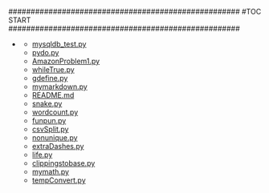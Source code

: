 







####################################################
#TOC START
####################################################
* [](.//README.md)
    * [mysqldb_test.py](./mysqldb_test.py)
    * [pydo.py](./pydo.py)
    * [AmazonProblem1.py](./AmazonProblem1.py)
    * [whileTrue.py](./whileTrue.py)
    * [gdefine.py](./gdefine.py)
    * [mymarkdown.py](./mymarkdown.py)
    * [README.md](./README.md)
    * [snake.py](./snake.py)
    * [wordcount.py](./wordcount.py)
    * [funpun.py](./funpun.py)
    * [csvSplit.py](./csvSplit.py)
    * [nonunique.py](./nonunique.py)
    * [extraDashes.py](./extraDashes.py)
    * [life.py](./life.py)
    * [clippingstobase.py](./clippingstobase.py)
    * [mymath.py](./mymath.py)
    * [tempConvert.py](./tempConvert.py)
